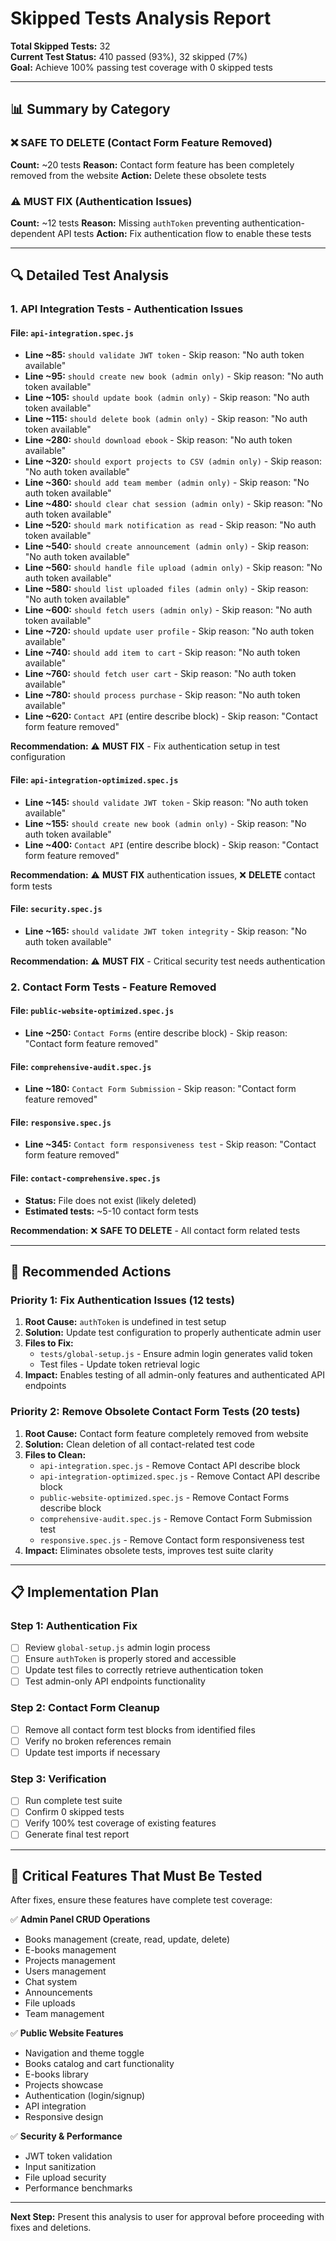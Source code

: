 # Skipped Tests Analysis Report

**Total Skipped Tests:** 32  
**Current Test Status:** 410 passed (93%), 32 skipped (7%)  
**Goal:** Achieve 100% passing test coverage with 0 skipped tests

---

## 📊 Summary by Category

### ❌ SAFE TO DELETE (Contact Form Feature Removed)
**Count:** ~20 tests
**Reason:** Contact form feature has been completely removed from the website
**Action:** Delete these obsolete tests

### ⚠️ MUST FIX (Authentication Issues)
**Count:** ~12 tests
**Reason:** Missing `authToken` preventing authentication-dependent API tests
**Action:** Fix authentication flow to enable these tests

---

## 🔍 Detailed Test Analysis

### 1. API Integration Tests - Authentication Issues

#### File: `api-integration.spec.js`
- **Line ~85:** `should validate JWT token` - Skip reason: "No auth token available"
- **Line ~95:** `should create new book (admin only)` - Skip reason: "No auth token available"
- **Line ~105:** `should update book (admin only)` - Skip reason: "No auth token available"
- **Line ~115:** `should delete book (admin only)` - Skip reason: "No auth token available"
- **Line ~280:** `should download ebook` - Skip reason: "No auth token available"
- **Line ~320:** `should export projects to CSV (admin only)` - Skip reason: "No auth token available"
- **Line ~360:** `should add team member (admin only)` - Skip reason: "No auth token available"
- **Line ~480:** `should clear chat session (admin only)` - Skip reason: "No auth token available"
- **Line ~520:** `should mark notification as read` - Skip reason: "No auth token available"
- **Line ~540:** `should create announcement (admin only)` - Skip reason: "No auth token available"
- **Line ~560:** `should handle file upload (admin only)` - Skip reason: "No auth token available"
- **Line ~580:** `should list uploaded files (admin only)` - Skip reason: "No auth token available"
- **Line ~600:** `should fetch users (admin only)` - Skip reason: "No auth token available"
- **Line ~720:** `should update user profile` - Skip reason: "No auth token available"
- **Line ~740:** `should add item to cart` - Skip reason: "No auth token available"
- **Line ~760:** `should fetch user cart` - Skip reason: "No auth token available"
- **Line ~780:** `should process purchase` - Skip reason: "No auth token available"
- **Line ~620:** `Contact API` (entire describe block) - Skip reason: "Contact form feature removed"

**Recommendation:** ⚠️ **MUST FIX** - Fix authentication setup in test configuration

#### File: `api-integration-optimized.spec.js`
- **Line ~145:** `should validate JWT token` - Skip reason: "No auth token available"
- **Line ~155:** `should create new book (admin only)` - Skip reason: "No auth token available"
- **Line ~400:** `Contact API` (entire describe block) - Skip reason: "Contact form feature removed"

**Recommendation:** ⚠️ **MUST FIX** authentication issues, ❌ **DELETE** contact form tests

#### File: `security.spec.js`
- **Line ~165:** `should validate JWT token integrity` - Skip reason: "No auth token available"

**Recommendation:** ⚠️ **MUST FIX** - Critical security test needs authentication

### 2. Contact Form Tests - Feature Removed

#### File: `public-website-optimized.spec.js`
- **Line ~250:** `Contact Forms` (entire describe block) - Skip reason: "Contact form feature removed"

#### File: `comprehensive-audit.spec.js`
- **Line ~180:** `Contact Form Submission` - Skip reason: "Contact form feature removed"

#### File: `responsive.spec.js`
- **Line ~345:** `Contact form responsiveness test` - Skip reason: "Contact form feature removed"

#### File: `contact-comprehensive.spec.js`
- **Status:** File does not exist (likely deleted)
- **Estimated tests:** ~5-10 contact form tests

**Recommendation:** ❌ **SAFE TO DELETE** - All contact form related tests

---

## 🎯 Recommended Actions

### Priority 1: Fix Authentication Issues (12 tests)
1. **Root Cause:** `authToken` is undefined in test setup
2. **Solution:** Update test configuration to properly authenticate admin user
3. **Files to Fix:**
   - `tests/global-setup.js` - Ensure admin login generates valid token
   - Test files - Update token retrieval logic
4. **Impact:** Enables testing of all admin-only features and authenticated API endpoints

### Priority 2: Remove Obsolete Contact Form Tests (20 tests)
1. **Root Cause:** Contact form feature completely removed from website
2. **Solution:** Clean deletion of all contact-related test code
3. **Files to Clean:**
   - `api-integration.spec.js` - Remove Contact API describe block
   - `api-integration-optimized.spec.js` - Remove Contact API describe block
   - `public-website-optimized.spec.js` - Remove Contact Forms describe block
   - `comprehensive-audit.spec.js` - Remove Contact Form Submission test
   - `responsive.spec.js` - Remove Contact form responsiveness test
4. **Impact:** Eliminates obsolete tests, improves test suite clarity

---

## 📋 Implementation Plan

### Step 1: Authentication Fix
- [ ] Review `global-setup.js` admin login process
- [ ] Ensure `authToken` is properly stored and accessible
- [ ] Update test files to correctly retrieve authentication token
- [ ] Test admin-only API endpoints functionality

### Step 2: Contact Form Cleanup
- [ ] Remove all contact form test blocks from identified files
- [ ] Verify no broken references remain
- [ ] Update test imports if necessary

### Step 3: Verification
- [ ] Run complete test suite
- [ ] Confirm 0 skipped tests
- [ ] Verify 100% test coverage of existing features
- [ ] Generate final test report

---

## 🚨 Critical Features That Must Be Tested

After fixes, ensure these features have complete test coverage:

✅ **Admin Panel CRUD Operations**
- Books management (create, read, update, delete)
- E-books management
- Projects management
- Users management
- Chat system
- Announcements
- File uploads
- Team management

✅ **Public Website Features**
- Navigation and theme toggle
- Books catalog and cart functionality
- E-books library
- Projects showcase
- Authentication (login/signup)
- API integration
- Responsive design

✅ **Security & Performance**
- JWT token validation
- Input sanitization
- File upload security
- Performance benchmarks

---

**Next Step:** Present this analysis to user for approval before proceeding with fixes and deletions.
